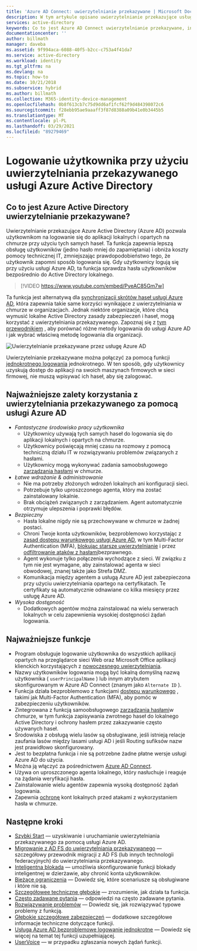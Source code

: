 ```yaml
---
title: 'Azure AD Connect: uwierzytelnianie przekazywane | Microsoft Docs'
description: W tym artykule opisano uwierzytelnianie przekazujące usługi Azure Active Directory (Azure AD) i sposób, w jaki umożliwiają logowanie za pomocą usługi Azure AD, sprawdzając poprawność haseł użytkowników do Active Directory lokalnych.
services: active-directory
keywords: Co to jest Azure AD Connect uwierzytelnianie przekazywane, instalowanie Active Directory, wymagane składniki usługi Azure AD, logowanie jednokrotne, logowanie jednokrotne
documentationcenter: ''
author: billmath
manager: daveba
ms.assetid: 9f994aca-6088-40f5-b2cc-c753a4f41da7
ms.service: active-directory
ms.workload: identity
ms.tgt_pltfrm: na
ms.devlang: na
ms.topic: how-to
ms.date: 10/21/2018
ms.subservice: hybrid
ms.author: billmath
ms.collection: M365-identity-device-management
ms.openlocfilehash: 0b8f613cb7c75d9dd6af1fcf62f9d484398072c6
ms.sourcegitcommit: f28ebb95ae9aaaff3f87d8388a09b41e0b3445b5
ms.translationtype: MT
ms.contentlocale: pl-PL
ms.lasthandoff: 03/29/2021
ms.locfileid: "89279469"
---
```

# <a name="user-sign-in-with-azure-active-directory-pass-through-authentication"></a>Logowanie użytkownika przy użyciu uwierzytelniania przekazywanego usługi Azure Active Directory

## <a name="what-is-azure-active-directory-pass-through-authentication"></a>Co to jest Azure Active Directory uwierzytelnianie przekazywane?

Uwierzytelnianie przekazujące Azure Active Directory (Azure AD) pozwala użytkownikom na logowanie się do aplikacji lokalnych i opartych na chmurze przy użyciu tych samych haseł. Ta funkcja zapewnia lepszą obsługę użytkowników (jedno hasło mniej do zapamiętania) i obniża koszty pomocy technicznej IT, zmniejszając prawdopodobieństwo tego, że użytkownik zapomni sposób logowania się. Gdy użytkownicy logują się przy użyciu usługi Azure AD, ta funkcja sprawdza hasła użytkowników bezpośrednio do Active Directory lokalnego.

>[!VIDEO https://www.youtube.com/embed/PyeAC85Gm7w]

Ta funkcja jest alternatywą dla [synchronizacji skrótów haseł usługi Azure AD](how-to-connect-password-hash-synchronization.md), która zapewnia takie same korzyści wynikające z uwierzytelniania w chmurze w organizacjach. Jednak niektóre organizacje, które chcą wymusić lokalne Active Directory zasady zabezpieczeń i haseł, mogą korzystać z uwierzytelniania przekazywanego. Zapoznaj się z [tym przewodnikiem](./choose-ad-authn.md) , aby porównać różne metody logowania do usługi Azure AD i jak wybrać właściwą metodę logowania dla organizacji.

![Uwierzytelnianie przekazywane przez usługę Azure AD](./media/how-to-connect-pta/pta1.png)

Uwierzytelnianie przekazywane można połączyć za pomocą funkcji [jednokrotnego logowania](how-to-connect-sso.md) jednokrotnego. W ten sposób, gdy użytkownicy uzyskują dostęp do aplikacji na swoich maszynach firmowych w sieci firmowej, nie muszą wpisywać ich haseł, aby się zalogować.

## <a name="key-benefits-of-using-azure-ad-pass-through-authentication"></a>Najważniejsze zalety korzystania z uwierzytelniania przekazywanego za pomocą usługi Azure AD

- *Fantastyczne środowisko pracy użytkownika*
  - Użytkownicy używają tych samych haseł do logowania się do aplikacji lokalnych i opartych na chmurze.
  - Użytkownicy poświęcają mniej czasu na rozmowy z pomocą techniczną działu IT w rozwiązywaniu problemów związanych z hasłami.
  - Użytkownicy mogą wykonywać zadania samoobsługowego [zarządzania hasłami](../authentication/concept-sspr-howitworks.md) w chmurze.
- *Łatwe wdrażanie & administrowanie*
  - Nie ma potrzeby złożonych wdrożeń lokalnych ani konfiguracji sieci.
  - Potrzebuje tylko uproszczonego agenta, który ma zostać zainstalowany lokalnie.
  - Brak obciążeń związanych z zarządzaniem. Agent automatycznie otrzymuje ulepszenia i poprawki błędów.
- *Bezpieczny*
  - Hasła lokalne nigdy nie są przechowywane w chmurze w żadnej postaci.
  - Chroni Twoje konta użytkowników, bezproblemowo korzystając z [zasad dostępu warunkowego usługi Azure AD](../conditional-access/overview.md), w tym Multi-Factor Authentication (MFA), [blokując starsze uwierzytelnianie](../conditional-access/concept-conditional-access-conditions.md) i przez [odfiltrowanie ataków z hasłami](../authentication/howto-password-smart-lockout.md)bezprawnego.
  - Agent wykonuje tylko połączenia wychodzące z sieci. W związku z tym nie jest wymagane, aby zainstalować agenta w sieci obwodowej, znanej także jako Strefa DMZ.
  - Komunikacja między agentem a usługą Azure AD jest zabezpieczona przy użyciu uwierzytelniania opartego na certyfikatach. Te certyfikaty są automatycznie odnawiane co kilka miesięcy przez usługę Azure AD.
- *Wysoka dostępność*
  - Dodatkowych agentów można zainstalować na wielu serwerach lokalnych w celu zapewnienia wysokiej dostępności żądań logowania.

## <a name="feature-highlights"></a>Najważniejsze funkcje

- Program obsługuje logowanie użytkownika do wszystkich aplikacji opartych na przeglądarce sieci Web oraz Microsoft Office aplikacji klienckich korzystających z [nowoczesnego uwierzytelniania](https://aka.ms/modernauthga).
- Nazwy użytkowników logowania mogą być lokalną domyślną nazwą użytkownika ( `userPrincipalName` ) lub innym atrybutem skonfigurowanym w Azure AD Connect (znanym jako `Alternate ID` ).
- Funkcja działa bezproblemowo z funkcjami [dostępu warunkowego](../conditional-access/overview.md) , takimi jak Multi-Factor Authentication (MFA), aby pomóc w zabezpieczeniu użytkowników.
- Zintegrowana z funkcją samoobsługowego [zarządzania hasłami](../authentication/concept-sspr-howitworks.md)w chmurze, w tym funkcja zapisywania zwrotnego haseł do lokalnego Active Directory i ochrony hasłem przez zakazywanie często używanych haseł.
- Środowiska z obsługą wielu lasów są obsługiwane, jeśli istnieją relacje zaufania lasów między lasami usługi AD i jeśli Routing sufiksów nazw jest prawidłowo skonfigurowany.
- Jest to bezpłatna funkcja i nie są potrzebne żadne płatne wersje usługi Azure AD do użycia.
- Można ją włączyć za pośrednictwem [Azure AD Connect](whatis-hybrid-identity.md).
- Używa on uproszczonego agenta lokalnego, który nasłuchuje i reaguje na żądania weryfikacji hasła.
- Zainstalowanie wielu agentów zapewnia wysoką dostępność żądań logowania.
- Zapewnia [ochronę](../authentication/howto-password-smart-lockout.md) kont lokalnych przed atakami z wykorzystaniem hasła w chmurze.

## <a name="next-steps"></a>Następne kroki

- [Szybki Start](how-to-connect-pta-quick-start.md) — uzyskiwanie i uruchamianie uwierzytelniania przekazywanego za pomocą usługi Azure AD.
- [Migrowanie z AD FS do uwierzytelniania przekazywanego](https://github.com/Identity-Deployment-Guides/Identity-Deployment-Guides/blob/master/Authentication/Migrating%20from%20Federated%20Authentication%20to%20Pass-through%20Authentication.docx?raw=true) — szczegółowy przewodnik migracji z AD FS (lub innych technologii federacyjnych) do uwierzytelniania przekazywanego.
- [Inteligentna blokada](../authentication/howto-password-smart-lockout.md) — umożliwia skonfigurowanie funkcji blokady inteligentnej w dzierżawie, aby chronić konta użytkowników.
- [Bieżące ograniczenia](how-to-connect-pta-current-limitations.md) — Dowiedz się, które scenariusze są obsługiwane i które nie są.
- [Szczegółowee techniczne głębokie](how-to-connect-pta-how-it-works.md) — zrozumienie, jak działa ta funkcja.
- [Często zadawane pytania](how-to-connect-pta-faq.md) — odpowiedzi na często zadawane pytania.
- [Rozwiązywanie problemów](tshoot-connect-pass-through-authentication.md) — Dowiedz się, jak rozwiązywać typowe problemy z funkcją.
- [Głębokie szczegółowe zabezpieczeń](how-to-connect-pta-security-deep-dive.md) — dodatkowe szczegółowe informacje techniczne dotyczące funkcji.
- [Usługa Azure AD bezproblemowe logowanie jednokrotne](how-to-connect-sso.md) — Dowiedz się więcej na temat tej funkcji uzupełniającej.
- [UserVoice](https://feedback.azure.com/forums/169401-azure-active-directory/category/160611-directory-synchronization-aad-connect) — w przypadku zgłaszania nowych żądań funkcji.